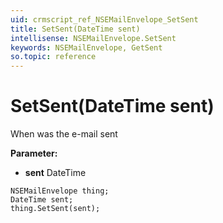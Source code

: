 ```yaml
---
uid: crmscript_ref_NSEMailEnvelope_SetSent
title: SetSent(DateTime sent)
intellisense: NSEMailEnvelope.SetSent
keywords: NSEMailEnvelope, GetSent
so.topic: reference
---
```


# SetSent(DateTime sent)

When was the e-mail sent

**Parameter:** 
 - **sent** DateTime

```crmscript
NSEMailEnvelope thing;
DateTime sent;
thing.SetSent(sent);
```

